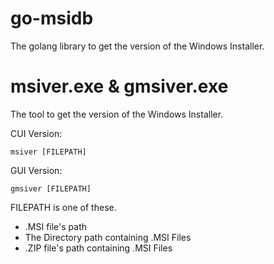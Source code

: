 go-msidb
=========

The golang library to get the version of the Windows Installer.

msiver.exe &amp; gmsiver.exe
========================

The tool to get the version of the Windows Installer.

CUI Version:
```
msiver [FILEPATH]
```

GUI Version:

```
gmsiver [FILEPATH]
```

FILEPATH is one of these.

- .MSI file's path
- The Directory path containing .MSI Files
- .ZIP file's path containing .MSI Files
